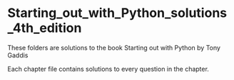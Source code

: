 # Starting_out_with_Python_solutions_4th_edition
These folders are solutions to the book Starting out with Python by Tony Gaddis

Each chapter file contains solutions to every question in the chapter.

